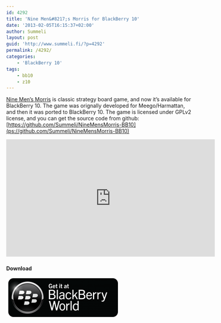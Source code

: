 ```yaml
---
id: 4292
title: 'Nine Men&#8217;s Morris for BlackBerry 10'
date: '2013-02-05T16:15:37+02:00'
author: Summeli
layout: post
guid: 'http://www.summeli.fi/?p=4292'
permalink: /4292/
categories:
    - 'BlackBerry 10'
tags:
    - bb10
    - z10
---
```


[Nine Men’s Morris](http://en.wikipedia.org/wiki/Nine_Men's_Morris) is classic strategy board game, and now it’s available for BlackBerry 10. The game was orignally developed for Meego/Harmattan, and then it was ported to BlackBerry 10. The game is licensed under GPLv2 license, and you can get the source code from github: [https://github.com/Summeli/NineMensMorris-BB10](ps://github.com/Summeli/NineMensMorris-BB10)   

<iframe allowfullscreen="" frameborder="0" height="315" loading="lazy" src="https://www.youtube.com/embed/HN5j87Mj_Hw" width="560"></iframe>

#### Download

![](/jekyll-export/wp-content/uploads/2013/02/BB-World_Get-It_BLK-Box-300x104.png)
